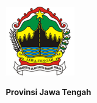 ![Provinsi Jawa Tengah](government/provinsi-jateng/apple-icon-180x180.png)

## Provinsi Jawa Tengah
